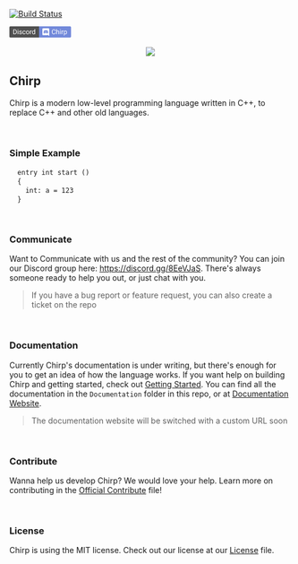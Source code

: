 [![Build Status](https://travis-ci.org/binkiklou/Chirp.svg?branch=master)](https://travis-ci.org/binkiklou/Chirp)

[![Discord Link](https://raw.githubusercontent.com/Dmunch04/Chirp/master/Ressources/Discord%20Button.png)](https://discord.gg/8EeVJaS)

<p align = 'center'>
  <img src = 'https://camo.githubusercontent.com/641f171b8217bb22d5951086a25c7c7a037a106c/68747470733a2f2f63646e2e646973636f72646170702e636f6d2f6174746163686d656e74732f3530363135323839363631383935343831322f3538323035313338303737373435313534312f4368697270536d616c6c49636f6e2e706e67'>
</p>

## Chirp

Chirp is a modern low-level programming language written in C++, to replace C++ and other old languages.

<br>

### Simple Example

```chirp
  entry int start ()
  {
    int: a = 123
  }
```

<br>

### Communicate

Want to Communicate with us and the rest of the community? You can join our Discord group here: https://discord.gg/8EeVJaS. There's always someone ready to help you out, or just chat with you.

> If you have a bug report or feature request, you can also create a ticket on the repo

<br>

### Documentation

Currently Chirp's documentation is under writing, but there's enough for you to get an idea of how the language works. If you want help on building Chirp and getting started, check out [Getting Started](https://github.com/binkiklou/Chirp/blob/master/Documentation/Getting%20Started.md). You can find all the documentation in the `Documentation` folder in this repo, or at [Documentation Website](http://munchii.me/chirp).

> The documentation website will be switched with a custom URL soon

<br>

### Contribute

Wanna help us develop Chirp? We would love your help.
Learn more on contributing in the [Official Contribute](Contributing.md) file!

<br>

### License

Chirp is using the MIT license. Check out our license at our [License](https://github.com/binkiklou/Chirp/blob/master/LICENSE) file.
